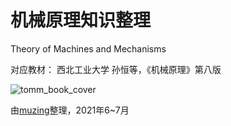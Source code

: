 # 机械原理知识整理

Theory of Machines and Mechanisms

对应教材： 西北工业大学 孙恒等，《机械原理》第八版

![tomm_book_cover](https://oss.muzing.top/image/tomm_book_cover.jpg)

由[muzing](https://muzing.top/about/)整理，2021年6~7月

